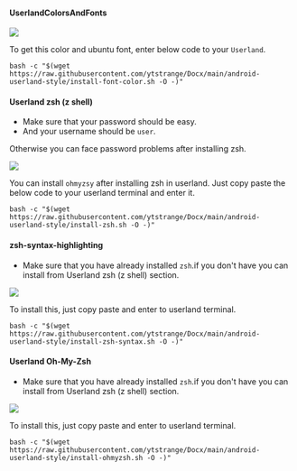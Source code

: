 #### UserlandColorsAndFonts

<img src="https://github.com/ytstrange/Docx/blob/17a608a4ee6d2902be876a02fac4116f2994c89b/android-userland-style/assets/color-and-font.jpg">

To get this color and ubuntu font, enter below code to your `Userland`.
```shell
bash -c "$(wget https://raw.githubusercontent.com/ytstrange/Docx/main/android-userland-style/install-font-color.sh -O -)"
```

#### Userland zsh (z shell)

* Make sure that your password should be easy.
* And your username should be `user`.

Otherwise you can face password problems after installing zsh.

<img src="https://github.com/ytstrange/Docx/blob/6473a20fb86a3545d16c463741eae102dc4fe678/android-userland-style/assets/userland-zsh.jpg">

You can install `ohmyzsy` after installing zsh in userland.
Just copy paste the below code to your userland terminal and enter it.

```shell
bash -c "$(wget https://raw.githubusercontent.com/ytstrange/Docx/main/android-userland-style/install-zsh.sh -O -)"
```

#### zsh-syntax-highlighting

* Make sure that you have already installed `zsh`.if 
you don't have you can install from Userland zsh (z shell) section.

<img src="https://github.com/ytstrange/Docx/blob/e5d95643df7e30a294ccf908ff98600dc8c74403/android-userland-style/assets/zsh-syntax.jpg">

To install this, just copy paste and enter to userland terminal.

```shell
bash -c "$(wget https://raw.githubusercontent.com/ytstrange/Docx/main/android-userland-style/install-zsh-syntax.sh -O -)"
```

#### Userland Oh-My-Zsh

* Make sure that you have already installed `zsh`.if 
you don't have you can install from Userland zsh (z shell) section.

<img src="https://github.com/ytstrange/Docx/blob/56dd8fceaa0bba631bd6e222c071c5939717dfa9/android-userland-style/assets/userland-zsh.jpg">

To install this, just copy paste and enter to userland terminal.

```shell
bash -c "$(wget https://raw.githubusercontent.com/ytstrange/Docx/main/android-userland-style/install-ohmyzsh.sh -O -)"
```
